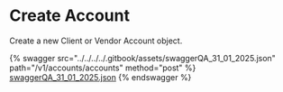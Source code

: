 # Create Account

Create a new Client or Vendor Account object.

{% swagger src="../../../../.gitbook/assets/swaggerQA_31_01_2025.json" path="/v1/accounts/accounts" method="post" %}
[swaggerQA_31_01_2025.json](../../../../.gitbook/assets/swaggerQA_31_01_2025.json)
{% endswagger %}
